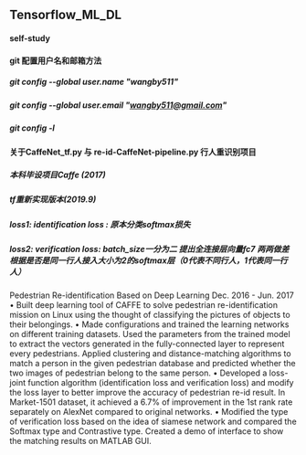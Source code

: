 ## Tensorflow_ML_DL
#### self-study

#### git 配置用户名和邮箱方法
##### git config --global user.name "wangby511"
##### git config --global user.email "wangby511@gmail.com"
##### git config -l

#### 关于CaffeNet_tf.py 与 re-id-CaffeNet-pipeline.py 行人重识别项目
##### 本科毕设项目Caffe (2017)
##### tf重新实现版本(2019.9)
##### loss1: identification loss : 原本分类softmax损失
##### loss2: verification loss: batch_size一分为二 提出全连接层向量fc7 两两做差 根据是否是同一行人接入大小为2的softmax层（0代表不同行人，1代表同一行人）
Pedestrian Re-identification Based on Deep Learning
Dec. 2016 - Jun. 2017
• Built deep learning tool of CAFFE to solve pedestrian re-identification mission on Linux using the thought of classifying the pictures of objects to their belongings.
• Made configurations and trained the learning networks on different training datasets. Used the parameters from the trained model to extract the vectors generated in the fully-connected layer to represent every pedestrians. Applied clustering and distance-matching algorithms to match a person in the given pedestrian database and predicted whether the two images of pedestrian belong to the same person.
• Developed a loss-joint function algorithm (identification loss and verification loss) and modify the loss layer to better improve the accuracy of pedestrian re-id result. In Market-1501 dataset, it achieved a 6.7% of improvement in the 1st rank rate separately on AlexNet compared to original networks.
• Modified the type of verification loss based on the idea of siamese network and compared the Softmax type and Contrastive type. Created a demo of interface to show the matching results on MATLAB GUI.

